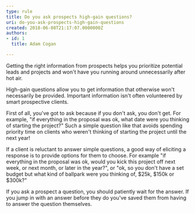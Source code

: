 ```yaml
---
type: rule
title: Do you ask prospects high-gain questions?
uri: do-you-ask-prospects-high-gain-questions
created: 2018-06-08T21:17:07.0000000Z
authors:
- id: 1
  title: Adam Cogan

---
```


 
Getting the right information from prospects helps you prioritize potential leads and projects and won't have you running around unnecessarily after hot air.

High-gain questions allow you to get information that otherwise won't necessarily be provided. Important information isn't often volunteered by smart prospective clients.
 
First of all, you've got to ask because if you don't ask, you don't get. For example, "if everything in the proposal was ok, what date were you thinking of starting the project?" Such a simple question like that avoids spending priority time on clients who weren't thinking of starting the project until the next year!

If a client is reluctant to answer simple questions, a good way of eliciting a response is to provide options for them to choose. For example "if everything in the proposal was ok, would you kick this project off next week, or next month, or later in the year?", or "ok, so you don't have a set budget but what kind of ballpark were you thinking of, $25k, $150k or $300k?"

If you ask a prospect a question, you should patiently wait for the answer. If you jump in with an answer before they do you've saved them from having to answer the question themselves.  ​

